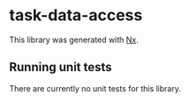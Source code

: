 # task-data-access

This library was generated with [Nx](https://nx.dev).

## Running unit tests

There are currently no unit tests for this library.
